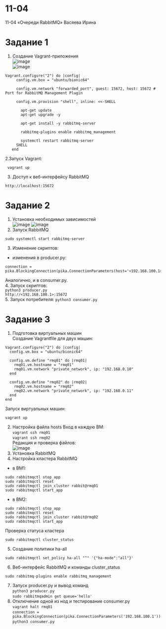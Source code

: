 # 11-04
11-04 «Очереди RabbitMQ» Васяева Ирина
# Задание 1
1. Создание Vagrant-приложения  
![image](https://github.com/user-attachments/assets/834c5f7a-25a0-4585-ac3c-2b557f455644)  
![image](https://github.com/user-attachments/assets/8b41d9e9-d26b-4156-af8b-2c774af289e2)  
```
Vagrant.configure("2") do |config|
     config.vm.box = "ubuntu/bionic64"
     
     config.vm.network "forwarded_port", guest: 15672, host: 15672 # Port for RabbitMQ Management Plugin

     config.vm.provision "shell", inline: <<-SHELL

       apt-get update
       apt-get upgrade -y

       apt-get install -y rabbitmq-server

       rabbitmq-plugins enable rabbitmq_management

       systemctl restart rabbitmq-server
     SHELL
   end
```
2.Запуск Vagrant:
```
 vagrant up
```
3. Доступ к веб-интерфейсу RabbitMQ
```
http://localhost:15672
```
# Задание 2
1. Установка необходимых зависимостей  
![image](https://github.com/user-attachments/assets/c2e0fd7b-a6d2-4242-82d2-c61c8a7249c0)
![image](https://github.com/user-attachments/assets/e7df648a-fdde-4eec-b776-1ed7ef114449)
2. Запуск RabbitMQ
```
sudo systemctl start rabbitmq-server
```
3.  Изменение скриптов:  
* изменения в producer.py:  
```
connection = pika.BlockingConnection(pika.ConnectionParameters(host='<192.168.100.1>'))
```
Аналогично, и в consumer.py.  
4. Запуск скриптов:  
`python3 producer.py`  
`http://<192.168.100.1>:15672`  
5. Запуск потребителя:
`python3 consumer.py`
# Задание 3
1. Подготовка виртуальных машин  
Создание Vagrantfile для двух машин:
```
Vagrant.configure("2") do |config|
  config.vm.box = "ubuntu/bionic64"

  config.vm.define "rmq01" do |rmq01|
    rmq01.vm.hostname = "rmq01"
    rmq01.vm.network "private_network", ip: "192.168.0.10"
  end

  config.vm.define "rmq02" do |rmq02|
    rmq02.vm.hostname = "rmq02"
    rmq02.vm.network "private_network", ip: "192.168.0.11"
  end
end
```
Запуск виртуальных машин:  
```
vagrant up
```
2. Настройка файла hosts
Вход в каждую ВМ:  
`vagrant ssh rmq01`  
`vagrant ssh rmq02`  
Редакция и проверка файлов:  
![image](https://github.com/user-attachments/assets/7a1b3f14-1462-4852-952c-2ea6c0e01465)  
3. Установка RabbitMQ  
4. Настройка кластера RabbitMQ  
* в ВМ1:  
```
sudo rabbitmqctl stop_app
sudo rabbitmqctl reset
sudo rabbitmqctl join_cluster rabbit@rmq01
sudo rabbitmqctl start_app
```
* в ВМ2:  
```
sudo rabbitmqctl stop_app
sudo rabbitmqctl reset
sudo rabbitmqctl join_cluster rabbit@rmq02
sudo rabbitmqctl start_app
```
Проверка статуса кластера  
```
sudo rabbitmqctl cluster_status
```
5. Создание политики ha-all
```
sudo rabbitmqctl set_policy ha-all "^" '{"ha-mode":"all"}'
```
6.  Веб-интерфейс RabbitMQ и команды cluster_status
```
sudo rabbitmq-plugins enable rabbitmq_management
```
7. Запуск producer.py и вывод команд  
`python3 producer.py`  
`sudo rabbitmqadmin get queue='hello'`  
8. Отключение одной из нод и тестирование consumer.py  
`vagrant halt rmq01`  
`connection = pika.BlockingConnection(pika.ConnectionParameters('192.168.100.1'))`   
`python3 consumer.py`  
